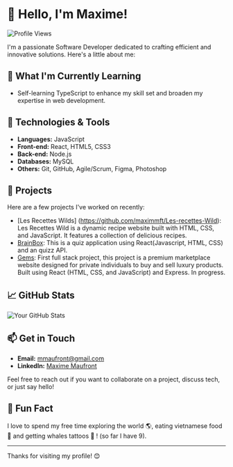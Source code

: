 # 👋 Hello, I'm Maxime!

![Profile Views](https://komarev.com/ghpvc/?username=maximmft&color=blueviolet&style=flat)

I'm a passionate Software Developer dedicated to crafting efficient and innovative solutions. Here's a little about me:

## 🌱 What I'm Currently Learning

- Self-learning TypeScript to enhance my skill set and broaden my expertise in web development.

## 🔧 Technologies & Tools

- **Languages:** JavaScript
- **Front-end:** React, HTML5, CSS3
- **Back-end:** Node.js
- **Databases:**  MySQL
- **Others:** Git, GitHub, Agile/Scrum, Figma, Photoshop

## 🚀 Projects

Here are a few projects I've worked on recently:

- [Les Recettes Wilds] (https://github.com/maximmft/Les-recettes-Wild): Les Recettes Wild is a dynamic recipe website built with HTML, CSS, and JavaScript. It features a collection of delicious recipes.
- [BrainBox](https://github.com/maximmft/JS-Paris-BrainWaves-P2-BrainBox): This is a quiz application using React(Javascript, HTML, CSS) and an quizz API.
- [Gems](https://github.com/ton-nom-utilisateur/project-three): First full stack project, this project is a premium marketplace website designed for private individuals to buy and sell luxury products. Built using React (HTML, CSS, and JavaScript) and Express. In progress.

## 📈 GitHub Stats

![Your GitHub Stats](https://github-readme-stats.vercel.app/api?username=maximmft&show_icons=true&theme=radical)

## 📫 Get in Touch

- **Email:** [mmaufront@gmail.com](mailto:mmaufront@gmail.com)
- **LinkedIn:** [Maxime Maufront](https://www.linkedin.com/in/maxime-maufront-2b8850194/)

Feel free to reach out if you want to collaborate on a project, discuss tech, or just say hello!

## 🎨 Fun Fact

I love to spend my free time exploring the world 🌎, eating vietnamese food 🍜 and getting whales tattoos 🐋 ! (so far I have 9).

---

Thanks for visiting my profile! 😊
